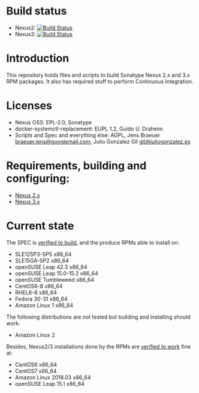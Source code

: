 # Build status

- Nexus2: [![Build Status](https://jenkins.juliogonzalez.es/job/nexus2-oss-rpms-build/badge/icon)](https://jenkins.juliogonzalez.es/job/nexus2-oss-rpms-build/)
- Nexus3: [![Build Status](https://jenkins.juliogonzalez.es/job/nexus3-oss-rpms-build/badge/icon)](https://jenkins.juliogonzalez.es/job/nexus3-oss-rpms-build/)

# Introduction

This repository holds files and scripts to build Sonatype Nexus 2.x and 3.x RPM packages. It also has required stuff to perform Continuous Integration.

# Licenses

- Nexus OSS: EPL-2.0, Sonatype
- docker-systemctl-replacement: EUPL 1.2, Guido U. Draheim
- Scripts and Spec and everything else: AGPL, Jens Braeuer <braeuer.jens@googlemail.com>, Julio Gonzalez Gil <git@juliogonzalez.es>

# Requirements, building and configuring:

- [Nexus 2.x](NEXUS2.md)
- [Nexus 3.x](NEXUS3.md)

# Current state

The SPEC is [verified to build](https://build.opensuse.org/project/show/home:juliogonzalez:devops), and the produce RPMs able to install on:
- SLE12SP3-SP5 x86_64
- SLE15GA-SP2 x86_64
- openSUSE Leap 42.3 x86_64
- openSUSE Leap 15.0-15.2 x86_64
- openSUSE Tumbleweed x86_64 
- CentOS6-8 x86_64
- RHEL6-8 x86_64
- Fedora 30-31 x86_64
- Amazon Linux 1 x86_64

The following distributions are not tested but building and installing should work:
- Amazon Linux 2

Besides, Nexus2/3 installations done by the RPMs are [verified to work](#build-status) fine at:
- CentOS6 x86_64
- CentOS7 x86_64
- Amazon Linux 2018.03 x86_64
- openSUSE Leap 15.1 x86_64
